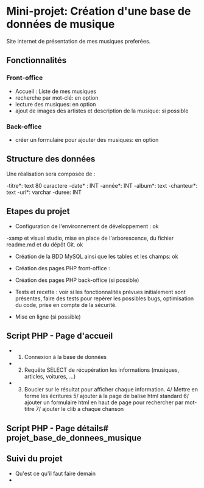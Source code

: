 # Mini-projet: Création d'une base de données de musique
 
Site internet de présentation de mes musiques preferées.
 
## Fonctionnalités
 
### Front-office
- Accueil : Liste de mes musiques
- recherche par mot-clé: en option
- lecture des musiques: en option
- ajout de images des artistes et description de la musique: si possible
 
### Back-office
- créer un formulaire pour ajouter des musiques: en option

## Structure des données
 
Une réalisation sera composée de :

-titre*: text 80 caractere
-date* : INT
-année*: INT
-album*: text
-chanteur*: text
-url*: varchar
-duree: INT

 
## Etapes du projet
 
- Configuration de l'environnement de développement : ok

-xamp et visual studio, mise en place de l'arborescence, du fichier readme.md et du dépôt Git. ok

- Création de la BDD MySQL ainsi que les tables et les champs:  ok

- Création des pages PHP front-office : 

- Création des pages PHP 
back-office (si possible)
- Tests et recette : voir si les fonctionnalités prévues initialement sont présentes, faire des tests pour repérer les possibles bugs, optimisation du code, prise en compte de la sécurité.
- Mise en ligne (si possible)
 
## Script PHP - Page d'accueil
 
- 1) Connexion à la base de données
- 2) Requête SELECT de récupération les informations (musiques, articles, voitures, ...)
- 3) Boucler sur le résultat pour afficher chaque information.
 4/ Mettre en forme les écritures
5/ ajouter à la page de balise html standard
6/ ajouter un formulaire html en haut de page pour rechercher par mot-titre
7/ ajouter le clib a chaque chanson

## Script PHP - Page détails# projet_base_de_donnees_musique



## Suivi du projet
- Qu'est ce qu'il faut faire demain
- 
